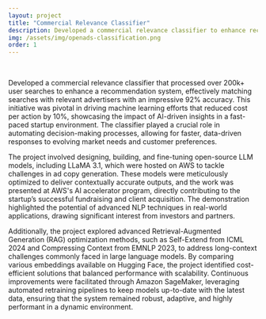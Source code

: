 ```yaml
---
layout: project
title: "Commercial Relevance Classifier"
description: Developed a commercial relevance classifier to enhance recommendation systems, matching user searches with relevant advertisers, and achieving a 92% accuracy rate.
img: /assets/img/openads-classification.png
order: 1  
---
```


<br>

Developed a commercial relevance classifier that processed over 200k+ user searches to enhance a recommendation system, effectively matching searches with relevant advertisers with an impressive 92% accuracy. This initiative was pivotal in driving machine learning efforts that reduced cost per action by 10%, showcasing the impact of AI-driven insights in a fast-paced startup environment. The classifier played a crucial role in automating decision-making processes, allowing for faster, data-driven responses to evolving market needs and customer preferences.

The project involved designing, building, and fine-tuning open-source LLM models, including LLaMA 3.1, which were hosted on AWS to tackle challenges in ad copy generation. These models were meticulously optimized to deliver contextually accurate outputs, and the work was presented at AWS's AI accelerator program, directly contributing to the startup’s successful fundraising and client acquisition. The demonstration highlighted the potential of advanced NLP techniques in real-world applications, drawing significant interest from investors and partners.

Additionally, the project explored advanced Retrieval-Augmented Generation (RAG) optimization methods, such as Self-Extend from ICML 2024 and Compressing Context from EMNLP 2023, to address long-context challenges commonly faced in large language models. By comparing various embeddings available on Hugging Face, the project identified cost-efficient solutions that balanced performance with scalability. Continuous improvements were facilitated through Amazon SageMaker, leveraging automated retraining pipelines to keep models up-to-date with the latest data, ensuring that the system remained robust, adaptive, and highly performant in a dynamic environment.
